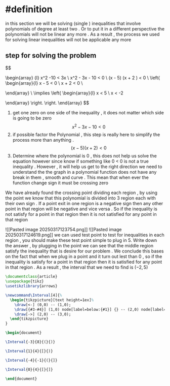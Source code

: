 # #definition  
in this section we will be solving  (single )   inequalities that   involve   polynomials    of degree   at least two .  Or  to  put it in a different  perspective  the  polynomials   will not be linear any more  .  As a result , the process we  used  for solving  linear  inequalities  will not be applicable any more 


## step  for solving the  problem  
$$

\begin{array} {l}
x^2  -10   <   3x       \\
x^2    - 3x - 10   < 0     \\
(x -  5) (x +  2 ) <  0  \\
 \left\{
\begin{array}{l}
x -  5  <  0  \\
x +  2 < 0     \\

\end{array} \\
\implies
\left\{
\begin{array}{l}
x   <   5   \\
x  < -2  

\end{array}
\right.
\right. 
\end{array} 
$$



1. get  one zero  on one side of the inequality  ,   it does not  matter which side  is going to be zero   
$$x^2    - 3x - 10   < 0$$
2. if  possible  factor the  Polynomial   , this step  is really  here to simplify the process more than  anything  .     
$$(x -  5) (x +  2 ) <  0$$
3. Determine where the polynomial  is   0  ,  this does  not help   us  solve the equation however  since  know if something  like  0 <   0  is  not a  true  inequality   . However , it will  help  us  get to the right direction 
we  need to understand the the graph in  a  polynomial  function does not  have any break  in them ,  smooth and curve    .  This mean that  when ever the  function change sign  it must be  crossing  zero   

We have already found the crossing point dividing   each region   ,  by using the point we know that this  polynomial  is divided  into 3  region each with their own sign .  If a point exit  in one region  is  a negative sign  then  any other point  in that region will be negative and vice versa  .  So  if the inequality  is not satisfy  for a point in that region  then it is not satisfied for any point in that region  

![[Pasted image 20250317123754.png]]
![[Pasted image 20250317124619.png]]
we can used test  point to test for  inequalities in   each region  , you should make these  test point  simple to plug in 
5. Write down the answer  , by  plugging in the point we can see that the middle region  satisfy the  inequality that is  desire for  our  problem . We conclude this  bases on the fact that when we plug in a  point  and it turn  out  lest  than  0   ,   so  if the inequality  is satisfy  for a point in that region  then it is  satisfied for any point in that region  .  As a result , the interval that we need to find is   $(-2 ,  5)$  
```tikz 
\documentclass{article}
\usepackage{tikz}
\usetikzlibrary{arrows}

\newcommand\Interval[4]{%
  \begin{tikzpicture}[text height=1ex]%
    \draw[<-] (0,0) -- (1,0); 
    \draw[{#3-#4}] (1,0) node[label=below:{#1}] {} -- (2,0) node[label=below:{#2}] {};
    \draw[->] (2,0) -- (3,0);
  \end{tikzpicture}
}

\begin{document}

\Interval{-3}{8}{(}{)}

\Interval{1}{4}{[}{)}

\Interval{-4}{-1}{(}{]}

\Interval{0}{4}{[}{]}

\end{document}
```
